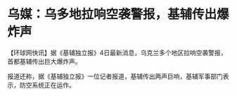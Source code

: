 # 乌媒：乌多地拉响空袭警报，基辅传出爆炸声

【环球网快讯】据《基辅独立报》4日最新消息，乌克兰多个地区拉响空袭警报，首都基辅传出巨大爆炸声。

报道还称，据《基辅独立报》一位记者报道，基辅传出两声巨响，基辅军事部门表示，防空系统正在运作。

